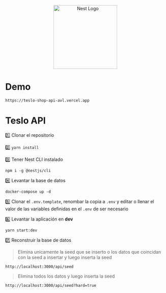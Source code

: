 <p align="center">
  <a href="http://nestjs.com/" target="blank"><img src="https://nestjs.com/img/logo-small.svg" width="200" alt="Nest Logo" /></a>
</p>

# Demo

```
https://teslo-shop-api-avl.vercel.app
```

# Teslo API

:one: Clonar el repositorio

:two: `yarn install`

:three: Tener Nest CLI instalado

```
npm i -g @nestjs/cli
```

:four: Levantar la base de datos

```
docker-compose up -d
```

:five: Clonar el `.env.template`, renombar la copia a `.env` y editar o llenar el valor de las variables definidas en el `.env` de ser necesario

:six: Levantar la aplicación en **dev**

```
yarn start:dev
```

:seven: Reconstruir la base de datos

> Elimina unicamente la seed que se inserto o los datos que coincidan con la seed a insertar y luego inserta la seed

```
http://localhost:3000/api/seed
```

> Elimina todos los datos y luego inserta la seed

```
http://localhost:3000/api/seed?hard=true
```

